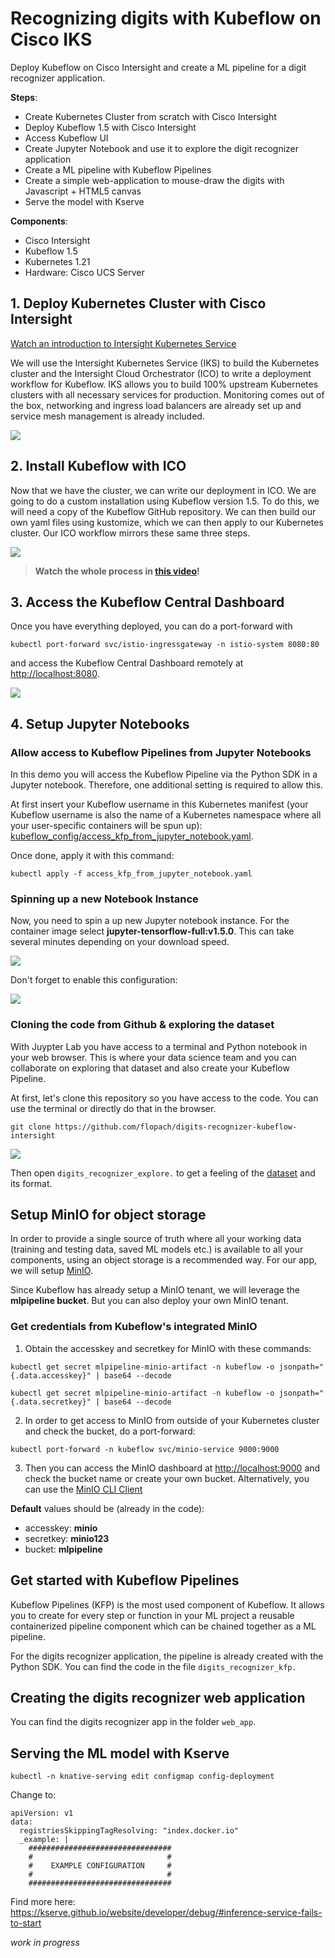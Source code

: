 # Recognizing digits with Kubeflow on Cisco IKS

Deploy Kubeflow on Cisco Intersight and create a ML pipeline for a digit recognizer application.

**Steps**:

* Create Kubernetes Cluster from scratch with Cisco Intersight
* Deploy Kubeflow 1.5 with Cisco Intersight
* Access Kubeflow UI
* Create Jupyter Notebook and use it to explore the digit recognizer application
* Create a ML pipeline with Kubeflow Pipelines
* Create a simple web-application to mouse-draw the digits with Javascript + HTML5 canvas
* Serve the model with Kserve

**Components**:

* Cisco Intersight
* Kubeflow 1.5
* Kubernetes 1.21
* Hardware: Cisco UCS Server

## 1. Deploy Kubernetes Cluster with Cisco Intersight

[Watch an introduction to Intersight Kubernetes Service](https://www.youtube.com/watch?v=wxQRDwRO4-Y)

We will use the Intersight Kubernetes Service (IKS) to build the Kubernetes cluster and the Intersight Cloud Orchestrator (ICO) to write a deployment workflow for Kubeflow.
IKS allows you to build 100% upstream Kubernetes clusters with all necessary services for production. Monitoring comes out of the box, networking and ingress load balancers are already set up and service mesh management is already included.

![](images/kubernetes_workflow.png)

## 2. Install Kubeflow with ICO

Now that we have the cluster, we can write our deployment in ICO. We are going to do a custom installation using Kubeflow version 1.5. To do this, we will need a copy of the Kubeflow GitHub repository. We can then build our own yaml files using kustomize, which we can then apply to our Kubernetes cluster. Our ICO workflow mirrors these same three steps.

![](images/kubeflow_workflow.png)

> **Watch the whole process in [this video](https://www.youtube.com/watch?v=saRVAFM6H6I)!**

## 3. Access the Kubeflow Central Dashboard

Once you have everything deployed, you can do a port-forward with

```
kubectl port-forward svc/istio-ingressgateway -n istio-system 8080:80
```

and access the Kubeflow Central Dashboard remotely at [http://localhost:8080](http://localhost:8080).

![](images/kf_central_dashboard.png)

## 4. Setup Jupyter Notebooks

### Allow access to Kubeflow Pipelines from Jupyter Notebooks

In this demo you will access the Kubeflow Pipeline via the Python SDK in a Jupyter notebook. Therefore, one additional setting is required to allow this.

At first insert your Kubeflow username in this Kubernetes manifest (your Kubeflow username is also the name of a Kubernetes namespace where all your user-specific containers will be spun up): [kubeflow_config/access_kfp_from_jupyter_notebook.yaml](kubeflow_config/access_kfp_from_jupyter_notebook.yaml).

Once done, apply it with this command:

```
kubectl apply -f access_kfp_from_jupyter_notebook.yaml
```

### Spinning up a new Notebook Instance

Now, you need to spin a up new Jupyter notebook instance. For the container image select **jupyter-tensorflow-full:v1.5.0**. This can take several minutes depending on your download speed.

![](images/kf_notebook.png)

Don't forget to enable this configuration:

![](images/kf_kfp_config.png)

### Cloning the code from Github & exploring the dataset

With Juypter Lab you have access to a terminal and Python notebook in your web browser. This is where your data science team and you can collaborate on exploring that dataset and also create your Kubeflow Pipeline.

At first, let's clone this repository so you have access to the code. You can use the terminal or directly do that in the browser.

```
git clone https://github.com/flopach/digits-recognizer-kubeflow-intersight
```

![](images/kf_clone_notebook.png)

Then open `digits_recognizer_explore.` to get a feeling of the [dataset](http://yann.lecun.com/exdb/mnist/) and its format.

## Setup MinIO for object storage

In order to provide a single source of truth where all your working data (training and testing data, saved ML models etc.) is available to all your components, using an object storage is a recommended way. For our app, we will setup [MinIO](https://min.io).

Since Kubeflow has already setup a MinIO tenant, we will leverage the **mlpipeline bucket**. But you can also deploy your own MinIO tenant.

### Get credentials from Kubeflow's integrated MinIO

1. Obtain the accesskey and secretkey for MinIO with these commands:

```
kubectl get secret mlpipeline-minio-artifact -n kubeflow -o jsonpath="{.data.accesskey}" | base64 --decode
```

```
kubectl get secret mlpipeline-minio-artifact -n kubeflow -o jsonpath="{.data.secretkey}" | base64 --decode
```

2. In order to get access to MinIO from outside of your Kubernetes cluster and check the bucket, do a port-forward:

```
kubectl port-forward -n kubeflow svc/minio-service 9000:9000
```

3. Then you can access the MinIO dashboard at [http://localhost:9000](http://localhost:9000) and check the bucket name or create your own bucket. Alternatively, you can use the [MinIO CLI Client](https://docs.min.io/docs/minio-client-quickstart-guide.html)

**Default** values should be (already in the code):

* accesskey: **minio**
* secretkey: **minio123**
* bucket: **mlpipeline**

## Get started with Kubeflow Pipelines

Kubeflow Pipelines (KFP) is the most used component of Kubeflow. It allows you to create for every step or function in your ML project a reusable containerized pipeline component which can be chained together as a ML pipeline.

For the digits recognizer application, the pipeline is already created with the Python SDK. You can find the code in the file `digits_recognizer_kfp.`

## Creating the digits recognizer web application

You can find the digits recognizer app in the folder `web_app`.


## Serving the ML model with Kserve

`kubectl -n knative-serving edit configmap config-deployment`

Change to:

```
apiVersion: v1
data:
  registriesSkippingTagResolving: "index.docker.io"
  _example: |
    ################################
    #                              #
    #    EXAMPLE CONFIGURATION     #
    #                              #
    ################################
```

Find more here: https://kserve.github.io/website/developer/debug/#inference-service-fails-to-start 

_work in progress_



